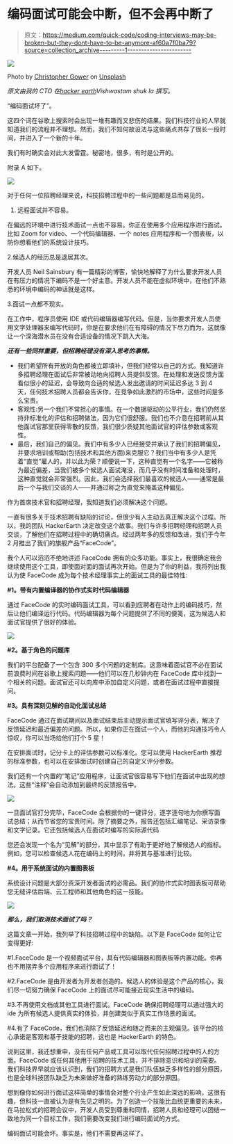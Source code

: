 # 编码面试可能会中断，但不会再中断了

> 原文：<https://medium.com/quick-code/coding-interviews-may-be-broken-but-they-dont-have-to-be-anymore-af60a7f0ba79?source=collection_archive---------1----------------------->

![](img/917e9a2c5696d5ab7a2c78626255d91c.png)

Photo by [Christopher Gower](https://unsplash.com/@cgower?utm_source=unsplash&utm_medium=referral&utm_content=creditCopyText) on [Unsplash](https://unsplash.com/s/photos/tech-interviews-are-broken?utm_source=unsplash&utm_medium=referral&utm_content=creditCopyText)

*原文由我的 CTO 在*[*hacker earth*](https://hubs.ly/H0SgcNN0)*Vishwastam shuk la 撰写。*

“编码面试坏了”。

这四个词在谷歌上搜索时会出现一堆有趣而又悲伤的结果。我们科技行业的人早就知道我们的流程并不理想。然而，我们不知何故设法与这些痛点共存了很长一段时间，并进入了一个新的十年。

我们有时确实会对此大发雷霆。秘密地，很多，有时是公开的。

附录 A 如下。

![](img/9bb5529f20841a7d86ad467404eaac0c.png)

对于任何一位招聘经理来说，科技招聘过程中的一些问题都是显而易见的。

1.  远程面试并不容易。

在偏远的环境中进行技术面试一点也不容易。你正在使用多个应用程序进行面试。比如 Zoom for video、一个代码编辑器、一个 notes 应用程序和一个图表板，以防你想看他们的系统设计技巧。

2.候选人的经历总是退居其次。

开发人员 Neil Sainsbury 有一篇精彩的博客，愉快地解释了为什么要求开发人员在有压力的情况下编码不是一个好主意。开发人员不能在虚拟环境中，在他们不熟悉的环境中编码的神话就是这样。

3.面试一点都不现实。

在工作中，程序员使用 IDE 或代码编辑器编写代码。但是，当你要求开发人员使用文字处理器来编写代码时，你是在要求他们在有障碍的情况下尽力而为。这就像让一个深海潜水员在没有合适设备的情况下跳入大海。

***还有一些同样重要，但招聘经理没有深入思考的事情。***

*   我们希望所有开放的角色都被立即填补，但我们经常以自己的方式。我知道许多招聘经理在面试后非常被动地向招聘人员提供反馈。在处理和发送反馈方面看似很小的延迟，会导致向合适的候选人发出邀请的时间延迟多达 3 到 4 天，任何技术招聘人员都会告诉你，在竞争如此激烈的市场中，这些时间是多么宝贵。
*   客观性:另一个我们不常担心的事情。在一个数据驱动的公平行业，我们仍然坚持非标准化的评估和招聘做法，因为它们很舒服。我们也不介意在招聘前从其他面试官那里获得零散的反馈，我们很少质疑其他面试官的评估参数或客观性。
*   最后，我们自己的偏见。我们中有多少人已经接受并承认了我们的招聘偏见，并要求培训或帮助(包括技术和其他方面)来克服它？我们当中有多少人是凭着“直觉”雇人的，并以此为荣？顺便说一下，这种直觉有一个名字——它被称为最近偏差，当我们被多个候选人面试淹没，而几乎没有时间准备和处理时，这种直觉就会非常强烈。因此，我们会选择我们最喜欢的候选人——通常是最后一个与我们交谈的人——并通过称之为直觉来掩盖这种偏见。

作为首席技术官和招聘经理，我知道我们必须解决这个问题。

一直有很多关于技术招聘有缺陷的讨论，但很少有人主动去真正解决这个过程。所以，我的团队 HackerEarth 决定改变这个故事。我们与许多招聘经理和招聘人员交谈，了解他们在招聘过程中的确切痛点。经过两年多的反馈和改进，我们于今年 2 月推出了我们的旗舰产品“FaceCode”。

我个人可以滔滔不绝地讲述 FaceCode 拥有的众多功能。事实上，我很确定我会继续使用这个工具，即使面对面的面试再次开始。但是为了你的利益，我将列出我认为使 FaceCode 成为每个技术经理事实上的面试工具的最佳特性:

**#1。带有内置编译器的协作式实时代码编辑器**

通过 FaceCode 的实时编码面试工具，可以看到应聘者在动作上的编码技巧，然后让他们编译运行代码。代码编辑器为每个问题提供了不同的便笺，这为候选人和面试官提供了很好的体验。

![](img/e7cefecb0d7a7c8b8f1d1500c9de79f7.png)

**#2。基于角色的问题库**

我们的平台配备了一个包含 300 多个问题的定制库。这意味着面试官不必在面试前浪费时间在谷歌上搜索问题——他们可以在几秒钟内在 FaceCode 库中找到一个相关的问题。面试官还可以向库中添加自定义问题，或者在面试过程中直接提问。

**#3。具有深刻见解的自动化面试总结**

FaceCode 通过在面试期间以及面试结束后主动提示面试官填写评分表，解决了反馈延迟和最近偏差的问题。所以，如果你正在面试一个人，而他的沟通技巧令人惊叹，你可以当场给他们打个 5 星！

在安排面试时，记分卡上的评估参数可以标准化。您可以使用 HackerEarth 推荐的标准参数，也可以在安排面试时创建自己的自定义评分参数。

我们还有一个内置的“笔记”应用程序，让面试官很容易写下他们在面试中出现的想法。这些“注释”会自动添加到最终的反馈报告中。

![](img/7eb20a06501f85edb291047fb44d7887.png)

一旦面试官打分完毕，FaceCode 会根据你的一键评分，逐字逐句地为你撰写面试总结；从而节省您的宝贵时间。除了摘要之外，报告还包括汇编笔记、采访录像和文字记录。它还包括候选人在面试时编写的实际源代码

您还会发现一个名为“见解”的部分，其中显示了有助于更好地了解候选人的指标。例如，您可以检查候选人花在编码上的时间，并将其与基准进行比较。

**#4。用于系统面试的内置图表板**

系统设计问题是大部分资深开发者面试的必需品。我们的协作式实时图表板可帮助您无缝评估后端、云工程师和其他角色的这一技能。

![](img/4b0ae9031fabbe15360d5e0bec8269ea.png)

***那么，我们取消技术面试了吗？***

这篇文章一开始，我列举了科技招聘过程中的缺陷。以下是 FaceCode 如何让它变得更好:

#1.FaceCode 是一个视频面试平台，具有代码编辑器和图表板等内置功能。你再也不用摆弄多个应用程序来进行面试了！

#2.FaceCode 是由开发者为开发者创造的。候选人的体验是这个产品的核心，我们尽一切努力确保 FaceCode 上的面试尽可能接近现实生活中的编码。

#3.不再使用文档或其他工具进行面试。FaceCode 确保招聘经理可以通过强大的 ide 为所有候选人提供真实的体验，并创建类似于真实工作场景的面试。

#4.有了 FaceCode，我们也消除了反馈延迟和随之而来的主观偏见。该平台的核心承诺是客观和基于技能的招聘，这也是 HackerEarth 的特色。

说到这里，我还想重申，没有任何产品或工具可以取代任何招聘过程中的人的方面。FaceCode 或任何其他用于招聘的技术工具，并不排除意识和培训的需要。我们科技界早就应该认识到，我们的招聘方式是我们队伍缺乏多样性的部分原因，也是全球科技团队缺乏为未来做好准备的熟练劳动力的部分原因。

想到像你如何进行面试这样简单的事情会对整个行业产生如此深远的影响，这很有趣，但科技一直被认为是有先见之明的。为了创造一个技能比血统更重要的未来，在马拉松式的招聘会议中，开发人员受到尊重和同情，招聘人员和经理可以团结一致地为同一个目标工作，我们需要改变我们进行编码面试的方式。

编码面试可能会坏。事实是，他们不需要再这样了。